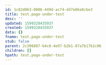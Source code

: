 ```yaml
---
id: 1c82d063-0086-449d-acf4-d47e86a0cbe3
title: test.page-under-test
desc: ''
updated: 1599328435937
created: 1599328435937
data: {}
fname: test.page-under-test
stub: false
parent: 2c306887-b4c0-4e97-b2b1-87a7b17b1c06
children: []
hpath: test.page-under-test
---
```


